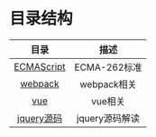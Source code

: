 # 目录结构

|目录|描述|
|:---:|:---:|
|[ECMAScript](./ECMA-262/README.md)|ECMA-262标准|
|[webpack](./webpack/README.md)|webpack相关|
|[vue](./vue/README.md)|vue相关|
|[jquery源码](./jquery/README.md)|jquery源码解读|